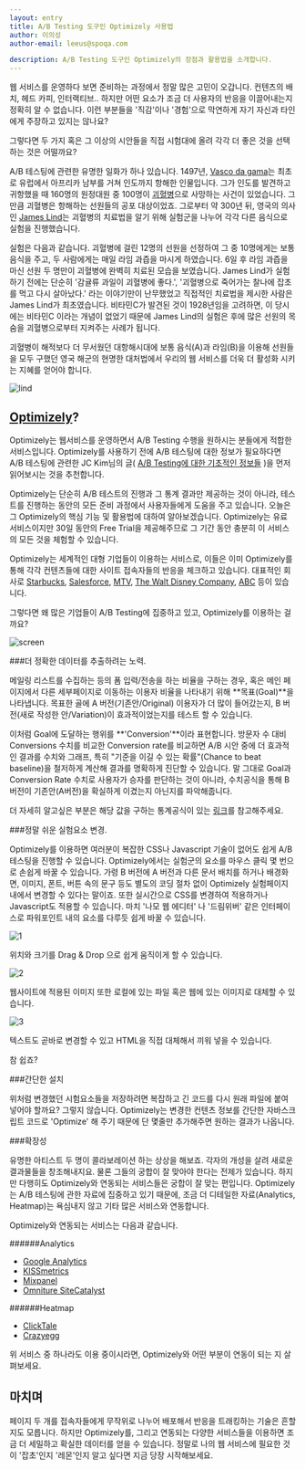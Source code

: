 ```yaml
---
layout: entry
title: A/B Testing 도구인 Optimizely 사용법
author: 이의성
author-email: leeus@spoqa.com

description: A/B Testing 도구인 Optimizely의 장점과 활용법을 소개합니다.
---
```




웹 서비스를 운영하다 보면 준비하는 과정에서 정말 많은 고민이 오갑니다. 컨텐츠의 배치, 헤드 카피, 인터랙티브.. 하지만 어떤 요소가 조금 더 사용자의 반응을 이끌어내는지 정확히 알 수 없습니다. 이런 부분들을 '직감'이나 '경험'으로 막연하게 자기 자신과 타인에게 주장하고 있지는 않나요?

그렇다면 두 가지 혹은 그 이상의 시안들을 직접 시험대에 올려 각각 더 좋은 것을 선택하는 것은 어떨까요? 

A/B 테스팅에 관련한 유명한 일화가 하나 있습니다. 1497년, [Vasco da gama](http://ko.wikipedia.org/wiki/%EB%B0%94%EC%8A%A4%EC%BF%A0_%EB%8B%A4_%EA%B0%80%EB%A7%88)는 최초로 유럽에서 아프리카 남부를 거쳐 인도까지 항해한 인물입니다. 그가 인도를 발견하고 귀항했을 때 160명의 원정대원 중 100명이 [괴혈병](http://ko.wikipedia.org/wiki/%EA%B4%B4%ED%98%88%EB%B3%91)으로 사망하는 사건이 있었습니다. 그만큼 괴혈병은 항해하는 선원들의 공포 대상이었죠. 그로부터 약 300년 뒤, 영국의 의사인 [James Lind](http://en.wikipedia.org/wiki/James_Lind)는 괴혈병의 치료법을 알기 위해 실험군을 나누어 각각 다른 음식으로 실험을 진행했습니다. 

실험은 다음과 같습니다. 괴혈병에 걸린 12명의 선원을 선정하여 그 중 10명에게는 보통 음식을 주고, 두 사람에게는 매일 라임 과즙을 마시게 하였습니다. 6일 후 라임 과즙을 마신 선원 두 명만이 괴혈병에 완벽히 치료된 모습을 보였습니다. James Lind가 실험하기 전에는 단순히 '감귤류 과일이 괴혈병에 좋다.', '괴혈병으로 죽어가는 찰나에 잡초를 먹고 다시 살아났다.' 라는 이야기만이 난무했었고 직접적인 치료법을 제시한 사람은 James Lind가 최초였습니다.  비타민C가 발견된 것이 1928년임을 고려하면, 이 당시에는 비타민C 이라는 개념이 없었기 때문에 James Lind의 실험은 후에 많은 선원의 목숨을 괴혈병으로부터 지켜주는 사례가 됩니다.

괴혈병이 해적보다 더 무서웠던 대항해시대에 보통 음식(A)과 라임(B)을 이용해 선원들을 모두 구했던 영국 해군의 현명한 대처법에서 우리의 웹 서비스를 더욱 더 활성화 시키는 지혜를 얻어야 합니다. 


![lind](/images/2013-06-24/lind.jpg)


## [Optimizely](http://optimizely.com)?

Optimizely는 웹서비스를 운영하면서 A/B Testing 수행을 원하시는 분들에게 적합한 서비스입니다. Optimizely를 사용하기 전에 A/B 테스팅에 대한 정보가 필요하다면 A/B 테스팅에 관련한 JC Kim님의 글( [A/B Testing에 대한 기초적인 정보들](http://spoqa.github.io/2012/05/15/ab-testing-basic.html) )을 먼저 읽어보시는 것을 추천합니다. 

Optimizely는 단순히 A/B 테스트의 진행과 그 통계 결과만 제공하는 것이 아니라, 테스트를 진행하는 동안의 모든 준비 과정에서 사용자들에게 도움을 주고 있습니다. 오늘은 그 Optimizely의 핵심 기능 및 활용법에 대하여 알아보겠습니다. Optimizely는 유료 서비스이지만 30일 동안의 Free Trial을 제공해주므로 그 기간 동안 충분히 이 서비스의 모든 것을 체험할 수 있습니다.

Optimizely는 세계적인 대형 기업들이 이용하는 서비스로, 이들은 이미 Optimizely를 통해 각각 컨텐츠들에 대한 사이트 접속자들의 반응을 체크하고 있습니다. 대표적인 회사로 [Starbucks](http://www.starbucks.com/), [Salesforce](www.salesforce.com/), [MTV](http://www.mtv.com/), [The Walt Disney Company](http://thewaltdisneycompany.com/), [ABC](http://beta.abc.go.com/) 등이 있습니다. 

그렇다면 왜 많은 기업들이 A/B Testing에 집중하고 있고, Optimizely를 이용하는 걸까요?

![screen](/images/2013-06-24/optimizely.jpg)



###더 정확한 데이터를 추출하려는 노력.

메일링 리스트를 수집하는 등의 폼 입력/전송을 하는 비율을 구하는 경우, 혹은 메인 페이지에서 다른 세부페이지로 이동하는 이용자 비율을 나타내기 위해 **목표(Goal)**을 나타냅니다. 목표한 골에 A 버전(기존안/Original) 이용자가 더 많이 들어갔는지, B 버전(새로 작성한 안/Variation)이 효과적이었는지를 테스트 할 수 있습니다. 

이처럼 Goal에 도달하는 행위를 **'Conversion'**이라 표현합니다. 방문자 수 대비 Conversions 수치를 비교한 Conversion rate를 비교하면 A/B 시안 중에 더 효과적인 결과를 수치와 그래프, 특히 "기준을 이길 수 있는 확률"(Chance to beat baseline)을 철저하게 계산해 결과를 명확하게 진단할 수 있습니다. 말 그대로 Goal과 Conversion Rate 수치로 사용자가 승자를 판단하는 것이 아니라, 수치공식을 통해 B 버전이 기존안(A버전)을 확실하게 이겼는지 아닌지를 파악해줍니다.

더 자세히 알고싶은 부분은 해당 값을 구하는 통계공식이 있는 [링크](http://support.optimizely.com/customer/portal/articles/469316-what-does-%22chance-to-beat-baseline%22-actually-mean-)를 참고해주세요.



###정말 쉬운 실험요소 변경.



Optimizely를 이용하면 여러분이 복잡한 CSS나 Javascript 기술이 없어도 쉽게 A/B 테스팅을 진행할 수 있습니다. Optimizely에서는 실험군의 요소를 마우스 클릭 몇 번으로 손쉽게 바꿀 수 있습니다. 가령 B 버전에 A 버전과 다른 문서 배치를 하거나 배경화면, 이미지, 폰트, 버튼 속의 문구 등도 별도의 코딩 절차 없이 Optimizely 실험페이지 내에서 변경할 수 있다는 말이죠. 또한 실시간으로 CSS를 변경하여 적용하거나 Javascript도 적용할 수 있습니다. 마치 '나모 웹 에디터' 나 '드림위버' 같은 인터페이스로 파워포인트 내의 요소를 다루듯 쉽게 바꿀 수 있습니다.



![1](/images/2013-06-24/1.png)

위치와 크기를 Drag & Drop 으로 쉽게 움직이게 할 수 있습니다.

![2](/images/2013-06-24/2.jpg)

웹사이트에 적용된 이미지 또한 로컬에 있는 파일 혹은 웹에 있는 이미지로 대체할 수 있습니다.

![3](/images/2013-06-24/3.jpg)

텍스트도 곧바로 변경할 수 있고 HTML을 직접 대체해서 끼워 넣을 수 있습니다.

참 쉽죠?


###간단한 설치

위처럼 변경했던 시험요소들을 저장하려면 복잡하고 긴 코드를 다시 원래 파일에 붙여 넣어야 할까요? 그렇지 않습니다. Optimizely는 변경한 컨텐츠 정보를 간단한 자바스크립트 코드로 'Optimize' 해 주기 때문에 단 몇줄만 추가해주면 원하는 결과가 나옵니다.





###확장성

유명한 아티스트 두 명이 콜라보레이션 하는 상상을 해보죠. 각자의 개성을 살려 새로운 결과물들을 창조해내지요. 물론 그들의 궁합이 잘 맞아야 한다는 전제가 있습니다. 하지만 다행히도 Optimizely와 연동되는 서비스들은 궁합이 잘 맞는 편입니다. Optimizely는 A/B 테스팅에 관한 자료에 집중하고 있기 때문에, 조금 더 디테일한 자료(Analytics, Heatmap)는 욕심내지 않고 기타 많은 서비스와 연동합니다.


Optimizely와 연동되는 서비스는 다음과 같습니다.


######Analytics
* [Google Analytics](http://www.google.com/analytics/)
* [KISSmetrics](https://www.kissmetrics.com/)
* [Mixpanel](https://mixpanel.com/)
* [Omniture SiteCatalyst](http://www.omniture.com/ko/products/web_analytics/sitecatalyst)


######Heatmap
* [ClickTale](http://www.clicktale.com/)
* [Crazyegg](http://crazyegg.com/)


위 서비스 중 하나라도 이용 중이시라면, Optimizely와 어떤 부분이 연동이 되는 지 살펴보세요.



## 마치며


페이지 두 개를 접속자들에게 무작위로 나누어 배포해서 반응을 트래킹하는 기술은 흔할지도 모릅니다. 하지만 Optimizely를, 그리고 연동되는 다양한 서비스들을 이용하면 조금 더 세밀하고 확실한 데이터를 얻을 수 있습니다. 정말로 나의 웹 서비스에 필요한 것이 '잡초'인지 '레몬'인지 알고 싶다면 지금 당장 시작해보세요.
